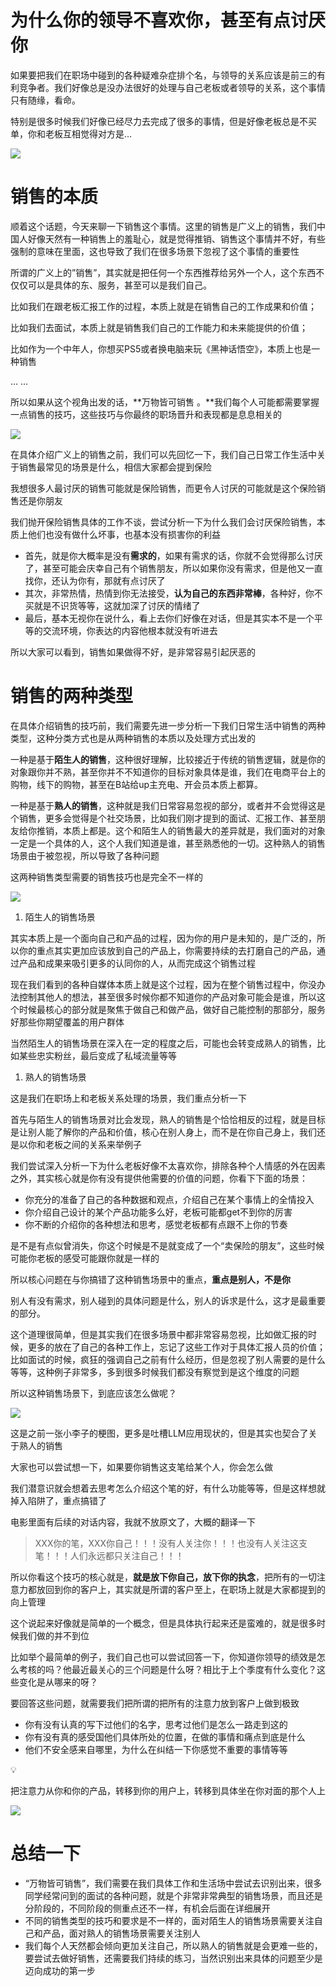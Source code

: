 # 为什么你的领导不喜欢你，甚至有点讨厌你

如果要把我们在职场中碰到的各种疑难杂症排个名，与领导的关系应该是前三的有利竞争者。我们好像总是没办法很好的处理与自己老板或者领导的关系，这个事情只有随缘，看命。

特别是很多时候我们好像已经尽力去完成了很多的事情，但是好像老板总是不买单，你和老板互相觉得对方是…

![](https://my-image.askcheng.xyz/cheng-img/2024/09/266608022de57c92e22da332441016dc.png)

# 销售的本质

顺着这个话题，今天来聊一下销售这个事情。这里的销售是广义上的销售，我们中国人好像天然有一种销售上的羞耻心，就是觉得推销、销售这个事情并不好，有些强制的意味在里面，这也导致了我们在很多场景下忽视了这个事情的重要性

所谓的广义上的”销售”，其实就是把任何一个东西推荐给另外一个人，这个东西不仅仅可以是具体的东、服务，甚至可以是我们自己。

比如我们在跟老板汇报工作的过程，本质上就是在销售自己的工作成果和价值；

比如我们去面试，本质上就是销售我们自己的工作能力和未来能提供的价值；

比如作为一个中年人，你想买PS5或者换电脑来玩《黑神话悟空》，本质上也是一种销售

… …

所以如果从这个视角出发的话，**万物皆可销售 。**我们每个人可能都需要掌握一点销售的技巧，这些技巧与你最终的职场晋升和表现都是息息相关的

![](https://my-image.askcheng.xyz/cheng-img/2024/09/d8d2d2d2755e4a7f170ea33addd87e1b.png)

在具体介绍广义上的销售之前，我们可以先回忆一下，我们自己日常工作生活中关于销售最常见的场景是什么，相信大家都会提到保险

我想很多人最讨厌的销售可能就是保险销售，而更令人讨厌的可能就是这个保险销售还是你朋友

我们抛开保险销售具体的工作不谈，尝试分析一下为什么我们会讨厌保险销售，本质上他们也没有做什么坏事，也基本没有损害你的利益

- 首先，就是你大概率是没有**需求的**，如果有需求的话，你就不会觉得那么讨厌了，甚至可能会庆幸自己有个销售朋友，所以如果你没有需求，但是他又一直找你，还认为你有，那就有点讨厌了
- 其次，非常热情，热情到你无法接受，**认为自己的东西非常棒**，各种好，你不买就是不识货等等，这就加深了讨厌的情绪了
- 最后，基本无视你在说什么，看上去你们好像在对话，但是其实本不是一个平等的交流环境，你表达的内容他根本就没有听进去

所以大家可以看到，销售如果做得不好，是非常容易引起厌恶的

# 销售的两种类型

在具体介绍销售的技巧前，我们需要先进一步分析一下我们日常生活中销售的两种类型，这种分类方式也是从两种销售的本质以及处理方式出发的

一种是基于**陌生人的销售**，这种很好理解，比较接近于传统的销售逻辑，就是你的对象跟你并不熟，甚至你并不不知道你的目标对象具体是谁，我们在电商平台上的购物，线下的购物，甚至在B站给up主充电、开会员本质上都算。

一种是基于**熟人的销售**，这种就是我们日常容易忽视的部分，或者并不会觉得这是个销售，更多会觉得是个社交场景，比如我们刚才提到的面试、汇报工作、甚至朋友给你推销，本质上都是。这个和陌生人的销售最大的差异就是，我们面对的对象一定是一个具体的人，这个人我们知道是谁，甚至熟悉他的一切。这种熟人的销售场景由于被忽视，所以导致了各种问题

这两种销售类型需要的销售技巧也是完全不一样的

![](https://my-image.askcheng.xyz/cheng-img/2024/09/66592967fcf390d79155e6e4382a71c1.png)

1. 陌生人的销售场景

其实本质上是一个面向自己和产品的过程，因为你的用户是未知的，是广泛的，所以你的重点其实更加应该放到自己的产品上，你需要持续的去打磨自己的产品，通过产品和成果来吸引更多的认同你的人，从而完成这个销售过程

现在我们看到的各种自媒体本质上就是这个过程，因为在整个销售过程中，你没办法控制其他人的想法，甚至很多时候你都不知道你的产品对象可能会是谁，所以这个时候最核心的部分就是聚焦于做自己和做产品，做好自己能控制的那部分，服务好那些你期望覆盖的用户群体

当然陌生人的销售场景在深入在一定的程度之后，可能也会转变成熟人的销售，比如某些忠实粉丝，最后变成了私域流量等等

1. 熟人的销售场景

这是我们在职场上和老板关系处理的场景，我们重点分析一下

首先与陌生人的销售场景对比会发现，熟人的销售是个恰恰相反的过程，就是目标是让别人能了解你的产品和价值，核心在别人身上，而不是在你自己身上，我们还是以你和老板之间的关系来举例子

我们尝试深入分析一下为什么老板好像不太喜欢你，排除各种个人情感的外在因素之外，其实核心就是你有没有提供他需要的价值的问题，你看下下面的场景：

- 你充分的准备了自己的各种数据和观点，介绍自己在某个事情上的全情投入
- 你介绍自己设计的某个产品功能多么好，老板可能都get不到你的厉害
- 你不断的介绍你的各种想法和思考，感觉老板都有点跟不上你的节奏

是不是有点似曾消失，你这个时候是不是就变成了一个“卖保险的朋友”，这些时候可能你老板的感受可能跟你就是一样的

所以核心问题在与你搞错了这种销售场景中的重点，**重点是别人，不是你**

别人有没有需求，别人碰到的具体问题是什么，别人的诉求是什么，这才是最重要的部分。

这个道理很简单，但是其实我们在很多场景中都非常容易忽视，比如做汇报的时候，更多的放在了自己的各种工作上，忘记了这些工作对于具体汇报人员的价值；比如面试的时候，疯狂的强调自己之前有什么经历，但是忽视了别人需要的是什么等等，这种例子非常多，多到很多时候我们都没有察觉到是这个维度的问题

所以这种销售场景下，到底应该怎么做呢？

![](https://my-image.askcheng.xyz/cheng-img/2024/09/0dbbb799a30713f274362d69e2ac0eb9.png)

这是之前一张小李子的梗图，更多是吐槽LLM应用现状的，但是其实也契合了关于熟人的销售

大家也可以尝试想一下，如果要你销售这支笔给某个人，你会怎么做

我们潜意识就会想着去思考怎么介绍这个笔的好，有什么功能等等，但是这样想就掉入陷阱了，重点搞错了

电影里面有后续的对话内容，我就不放原文了，大概的翻译一下

> XXX你的笔，XXX你自己！！！没有人关注你！！！也没有人关注这支笔！！！人们永远都只关注自己！！！
> 

所以你看这个技巧的核心就是，**就是放下你自己，放下你的执念**，把所有的一切注意力都放回到你的客户上，其实就是所谓的客户至上，在职场上就是大家都提到的向上管理

这个说起来好像就是简单的一个概念，但是具体执行起来还是蛮难的，就是很多时候我们做的并不到位

比如举个最简单的例子，我们自己也可以尝试回答一下，你知道你领导的绩效是怎么考核的吗？他最近最关心的三个问题是什么呀？相比于上个季度有什么变化？这些变化是从哪来的呀？

要回答这些问题，就需要我们把所谓的把所有的注意力放到客户上做到极致

- 你有没有认真的写下过他们的名字，思考过他们是怎么一路走到这的
- 你有没有真的感受国他们具体所处的位置，在做的事情和痛点到底是什么
- 他们不安全感来自哪里，为什么在纠结一下你感觉不重要的事情等等

<aside>
💡

把注意力从你和你的产品，转移到你的用户上，转移到具体坐在你对面的那个人上

</aside>

![](https://my-image.askcheng.xyz/cheng-img/2024/09/be315b7b5783cb03a072791cf1a90133.png)

# 总结一下

- “万物皆可销售”，我们需要在我们具体工作和生活场中尝试去识别出来，很多同学经常问到的面试的各种问题，就是个非常非常典型的销售场景，而且还是分阶段的，不同阶段的侧重点还不一样，有机会后面在详细展开
- 不同的销售类型的技巧和要求是不一样的，面对陌生人的销售场景需要关注自己和产品，面对熟人的销售场景需要关注别人
- 我们每个人天然都会倾向更加关注自己，所以熟人的销售就是会更难一些的，要尝试去做好销售，还需要我们持续的练习，当然识别出来具体的问题至少是迈向成功的第一步